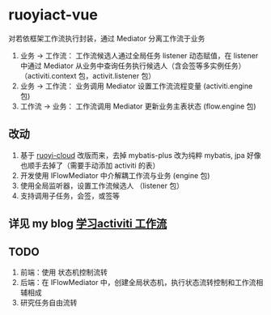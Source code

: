 # ruoyiact-vue
对若依框架工作流执行封装，通过 Mediator 分离工作流于业务
1. 业务 -> 工作流： 工作流候选人通过全局任务 listener 动态赋值，在 listener 中通过 Mediator 从业务中查询任务执行候选人（含会签等多实例任务）（activiti.context 包，activit.listener 包）
2. 业务 -> 工作流： 业务调用 Mediator 设置工作流流程变量 (activiti.engine 包)
3. 工作流 -> 业务： 工作流调用 Mediator 更新业务主表状态 (flow.engine 包)



## 改动
1. 基于 [ruoyi-cloud](https://gitee.com/zhangmrit/ruoyi-cloud) 改版而来，去掉 mybatis-plus 改为纯粹 mybatis, jpa 好像也顺手去掉了（需要手动添加 activiti 的表）
2. 开发使用 IFlowMediator 中介解耦工作流与业务 (engine 包)
3. 使用全局监听器，设置工作流候选人 （listener 包）
4. 支持调用子任务，会签，或签等

## 详见 my blog [学习activiti 工作流](https://blog.csdn.net/u012296499/article/details/108602127)

## TODO
1. 前端：使用 状态机控制流转
2. 后端：在 IFlowMediator 中，创建全局状态机，执行状态流转控制和工作流相辅相成
3. 研究任务自由流转
